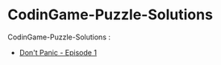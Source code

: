 # CodinGame-Puzzle-Solutions

CodinGame-Puzzle-Solutions :
* <a href="Don't Panic - Episode 1.py">Don't Panic - Episode 1<a> 
